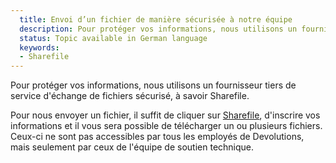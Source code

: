 ```yaml
---
  title: Envoi d’un fichier de manière sécurisée à notre équipe
  description: Pour protéger vos informations, nous utilisons un fournisseur tiers de service d'échange de fichiers sécurisé, à savoir Sharefile.
  status: Topic available in German language
  keywords:
  - Sharefile
---
```

Pour protéger vos informations, nous utilisons un fournisseur tiers de service d'échange de fichiers sécurisé, à savoir Sharefile.  

Pour nous envoyer un fichier, il suffit de cliquer sur [Sharefile](https://devolutions.sharefile.com/filedrop), d'inscrire vos informations et il vous sera possible de télécharger un ou plusieurs fichiers. Ceux-ci ne sont pas accessibles par tous les employés de Devolutions, mais seulement par ceux de l'équipe de soutien technique.
